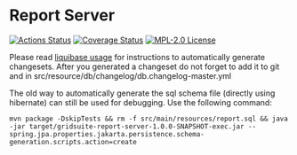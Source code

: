 # Report Server

[![Actions Status](https://github.com/gridsuite/report-server/workflows/CI/badge.svg)](https://github.com/gridsuite/report-server/actions)
[![Coverage Status](https://sonarcloud.io/api/project_badges/measure?project=org.gridsuite%3Areport-server&metric=coverage)](https://sonarcloud.io/component_measures?id=org.gridsuite%3Areport-server&metric=coverage)
[![MPL-2.0 License](https://img.shields.io/badge/license-MPL_2.0-blue.svg)](https://www.mozilla.org/en-US/MPL/2.0/)

Please read [liquibase usage](https://github.com/powsybl/powsybl-parent/#liquibase-usage) for instructions to automatically generate changesets.
After you generated a changeset do not forget to add it to git and in src/resource/db/changelog/db.changelog-master.yml


The old way to automatically generate the sql schema file (directly using hibernate) can still be used for debugging. Use the following command:
```
mvn package -DskipTests && rm -f src/main/resources/report.sql && java -jar target/gridsuite-report-server-1.0.0-SNAPSHOT-exec.jar --spring.jpa.properties.jakarta.persistence.schema-generation.scripts.action=create
```


